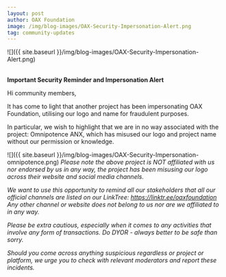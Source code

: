 ```yaml
---
layout: post
author: OAX Foundation
image: /img/blog-images/OAX-Security-Impersonation-Alert.png
tag: community-updates
---
```


![]({{ site.baseurl }}/img/blog-images/OAX-Security-Impersonation-Alert.png)

<br><b>Important Security Reminder and Impersonation Alert </b>

Hi community members, 

It has come to light that another project has been impersonating OAX Foundation, utilising our logo and name for fraudulent purposes. 

In particular, we wish to highlight that we are in no way associated with the project: Omnipotence ANX, which has misused our logo and project name without our permission or knowledge. 

![]({{ site.baseurl }}/img/blog-images/OAX-Security-Impersonation-omnipotence.png)
<i>Please note the above project is NOT affiliated with us nor endorsed by us in any way, the project has been misusing our logo across their website and social media channels.<i>

We want to use this opportunity to remind all our stakeholders that all our official channels are listed on our LinkTree: https://linktr.ee/oaxfoundation 
Any other channel or website does not belong to us nor are we affiliated to in any way. 

Please be extra cautious, especially when it comes to any activities that involve any form of transactions. Do DYOR - always better to be safe than sorry. 

Should you come across anything suspicious regardless or project or platform, we urge you to check with relevant moderators and report these incidents.
